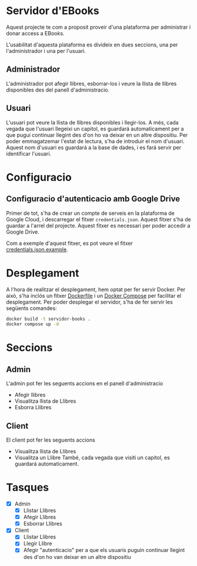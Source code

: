 # Servidor d'EBooks

Aquest projecte te com a proposit proveir d'una plataforma per administrar i donar access a EBooks.

L'usabilitat d'aquesta plataforma es divideix en dues seccions, una per l'administrador i una per l'usuari.
## Administrador
L'administrador pot afegir llibres, esborrar-los i veure la llista de llibres disponibles des del panell d'administracio.

## Usuari
L'usuari pot veure la llista de llibres disponibles i llegir-los. A més, cada vegada que l'usuari llegeixi un capitol, es guardará automaticament per a que pugui continuar llegint des d'on ho va deixar en un altre dispositiu. Per poder emmagatzemar l'estat de lectura, s'ha de introduir el nom d'usuari. Aquest nom d'usuari es guardará a la base de dades, i es fará servir per identificar l'usuari.

# Configuracio
## Configuracio d'autenticacio amb Google Drive
Primer de tot, s'ha de crear un compte de serveis en la plataforma de Google Cloud, i descarregar el fitxer `credentials.json`. Aquest fitxer s'ha de guardar a l'arrel del projecte. Aquest fitxer es necessari per poder accedir a Google Drive.

Com a exemple d'aquest fitxer, es pot veure el fitxer [credentials.json.example](credentials.json.example).

# Desplegament
A l'hora de realitzar el desplegament, hem optat per fer servir Docker. Per això, s'ha inclós un fitxer [Dockerfile](Dockerfile) i un [Docker Compose](docker-compose.yaml) per facilitar el desplegament.
Per poder desplegar el servidor, s'ha de fer servir les següents comandes:
```bash
docker build -t servidor-books .
docker compose up -d
```

# Seccions
## Admin
L'admin pot fer les seguents accions en el panell d'administracio
- Afegir llibres
- Visualitza llista de Llibres
- Esborra Llibres

## Client
El client pot fer les seguents accions
- Visualitza llista de Llibres
- Visualitza un Llibre
També, cada vegada que visiti un capitol, es guardará automaticament.

# Tasques
- [x] Admin
    - [x] Llistar Llibres
    - [x] Afegir Llibres
    - [x] Esborrar Llibres
- [x] Client
    - [x] Llistar Llibres
    - [x] Llegir Llibre
    - [x] Afegir "autenticacio" per a que els usuaris puguin continuar llegint des d'on ho van deixar en un altre dispositiu